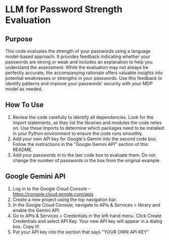 # LLM for Password Strength Evaluation

## Purpose

This code evaluates the strength of your passwords using a language model-based approach. It provides feedback indicating whether your passwords are strong or weak and includes an explanation to help you understand the assessment. While the evaluation may not always be perfectly accurate, the accompanying rationale offers valuable insights into potential weaknesses or strengths in your passwords. Use this feedback to identify patterns and improve your passwords' security with your MDP model as needed. 

## How To Use

1. Review the code carefully to identify all dependencies. Look for the import statements, as they list the libraries and modules the code relies on. Use these imports to determine which packages need to be installed in your Python environment to ensure the code runs smoothly.
2. Add your own API key for Google's Gemini into the second code box. Follow the instructions in the "Google Gemini API" section of this README.
3. Add your passwords in to the last code box to evaluate them. Do not change the number of passwords in the box from the original example.

## Google Gemini API

1. Log in to the Google Cloud Console - https://console.cloud.google.com/apis
2. Create a new project using the top navigation bar.
3. In the Google Cloud Console, navigate to APIs & Services > library and enable the Gemini API.
4. Go to APIs & Services > Credentials in the left-hand menu. Click Create Credentials and select API Key. Your new API key will appear in a dialog box. Copy it!
5. Put your API key into the section that says "YOUR OWN API KEY"


